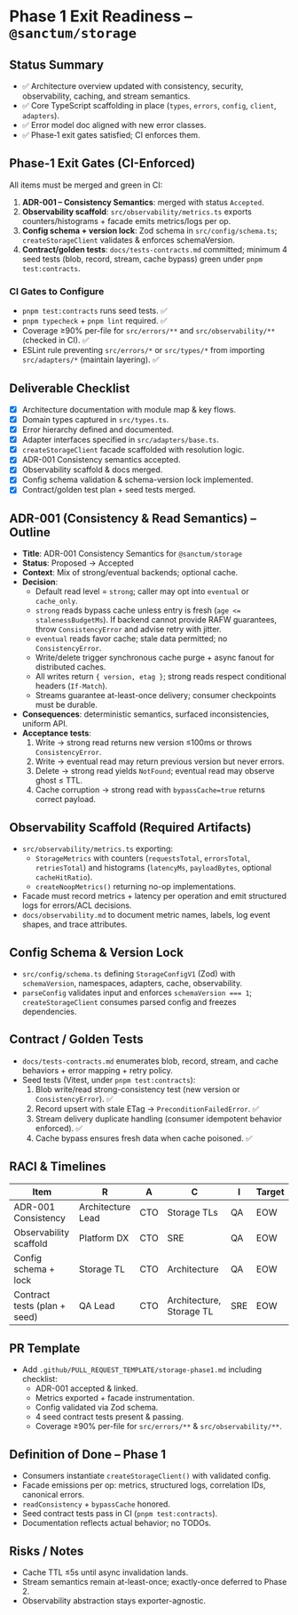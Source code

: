 # Phase 1 Exit Readiness – `@sanctum/storage`

## Status Summary
- ✅ Architecture overview updated with consistency, security, observability, caching, and stream semantics.
- ✅ Core TypeScript scaffolding in place (`types`, `errors`, `config`, `client`, `adapters`).
- ✅ Error model doc aligned with new error classes.
- ✅ Phase‑1 exit gates satisfied; CI enforces them.

## Phase-1 Exit Gates (CI-Enforced)
All items must be merged and green in CI:
1. **ADR-001 – Consistency Semantics**: merged with status `Accepted`.
2. **Observability scaffold**: `src/observability/metrics.ts` exports counters/histograms + facade emits metrics/logs per op.
3. **Config schema + version lock**: Zod schema in `src/config/schema.ts`; `createStorageClient` validates & enforces schemaVersion.
4. **Contract/golden tests**: `docs/tests-contracts.md` committed; minimum 4 seed tests (blob, record, stream, cache bypass) green under `pnpm test:contracts`.

### CI Gates to Configure
- `pnpm test:contracts` runs seed tests. ✅
- `pnpm typecheck` + `pnpm lint` required. ✅
- Coverage ≥90% per-file for `src/errors/**` and `src/observability/**` (checked in CI). ✅
- ESLint rule preventing `src/errors/*` or `src/types/*` from importing `src/adapters/*` (maintain layering). ✅

## Deliverable Checklist
- [x] Architecture documentation with module map & key flows.
- [x] Domain types captured in `src/types.ts`.
- [x] Error hierarchy defined and documented.
- [x] Adapter interfaces specified in `src/adapters/base.ts`.
- [x] `createStorageClient` facade scaffolded with resolution logic.
- [x] ADR-001 Consistency semantics accepted.
- [x] Observability scaffold & docs merged.
- [x] Config schema validation & schema-version lock implemented.
- [x] Contract/golden test plan + seed tests merged.

## ADR-001 (Consistency & Read Semantics) – Outline
- **Title**: ADR-001 Consistency Semantics for `@sanctum/storage`
- **Status**: Proposed → Accepted
- **Context**: Mix of strong/eventual backends; optional cache.
- **Decision**:
  - Default read level = `strong`; caller may opt into `eventual` or `cache_only`.
  - `strong` reads bypass cache unless entry is fresh (`age <= stalenessBudgetMs`). If backend cannot provide RAFW guarantees, throw `ConsistencyError` and advise retry with jitter.
  - `eventual` reads favor cache; stale data permitted; no `ConsistencyError`.
  - Write/delete trigger synchronous cache purge + async fanout for distributed caches.
  - All writes return `{ version, etag }`; strong reads respect conditional headers (`If-Match`).
  - Streams guarantee at-least-once delivery; consumer checkpoints must be durable.
- **Consequences**: deterministic semantics, surfaced inconsistencies, uniform API.
- **Acceptance tests**:
  1. Write → strong read returns new version ≤100ms or throws `ConsistencyError`.
  2. Write → eventual read may return previous version but never errors.
  3. Delete → strong read yields `NotFound`; eventual read may observe ghost ≤ TTL.
  4. Cache corruption → strong read with `bypassCache=true` returns correct payload.

## Observability Scaffold (Required Artifacts)
- `src/observability/metrics.ts` exporting:
  - `StorageMetrics` with counters (`requestsTotal`, `errorsTotal`, `retriesTotal`) and histograms (`latencyMs`, `payloadBytes`, optional `cacheHitRatio`).
  - `createNoopMetrics()` returning no-op implementations.
- Facade must record metrics + latency per operation and emit structured logs for errors/ACL decisions.
- `docs/observability.md` to document metric names, labels, log event shapes, and trace attributes.

## Config Schema & Version Lock
- `src/config/schema.ts` defining `StorageConfigV1` (Zod) with `schemaVersion`, namespaces, adapters, cache, observability.
- `parseConfig` validates input and enforces `schemaVersion === 1`; `createStorageClient` consumes parsed config and freezes dependencies.

## Contract / Golden Tests
- `docs/tests-contracts.md` enumerates blob, record, stream, and cache behaviors + error mapping + retry policy.
- Seed tests (Vitest, under `pnpm test:contracts`):
  1. Blob write/read strong-consistency test (new version or `ConsistencyError`). ✅
  2. Record upsert with stale ETag → `PreconditionFailedError`. ✅
  3. Stream delivery duplicate handling (consumer idempotent behavior enforced). ✅
  4. Cache bypass ensures fresh data when cache poisoned. ✅

## RACI & Timelines
| Item | R | A | C | I | Target |
| --- | --- | --- | --- | --- | --- |
| ADR-001 Consistency | Architecture Lead | CTO | Storage TLs | QA | EOW |
| Observability scaffold | Platform DX | CTO | SRE | QA | EOW |
| Config schema + lock | Storage TL | CTO | Architecture | QA | EOW |
| Contract tests (plan + seed) | QA Lead | CTO | Architecture, Storage TL | SRE | EOW |

## PR Template
- Add `.github/PULL_REQUEST_TEMPLATE/storage-phase1.md` including checklist:
  - ADR-001 accepted & linked.
  - Metrics exported + facade instrumentation.
  - Config validated via Zod schema.
  - 4 seed contract tests present & passing.
  - Coverage ≥90% per-file for `src/errors/**` & `src/observability/**`.

## Definition of Done – Phase 1
- Consumers instantiate `createStorageClient()` with validated config.
- Facade emissions per op: metrics, structured logs, correlation IDs, canonical errors.
- `readConsistency` + `bypassCache` honored.
- Seed contract tests pass in CI (`pnpm test:contracts`).
- Documentation reflects actual behavior; no TODOs.

## Risks / Notes
- Cache TTL ≤5s until async invalidation lands.
- Stream semantics remain at-least-once; exactly-once deferred to Phase 2.
- Observability abstraction stays exporter-agnostic.

